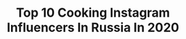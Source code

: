 ---
title: Top 10 Cooking Instagram Influencers In Russia In 2020
description: >-
  Find top cooking Instagram influencers in Russia in 2020. Most popular hashtags: #cookies #chocolate # #maileg.
platform: Instagram
profiles:
  - username: "best_manicure.ideas"
    fullname: >-
      Маникюр, дизайн ногтей, идеи
    location: "Russia"
    followers: 265350
    engagement: 77
    commentsToLikes: 0.071018
    id: ck0txuqe5kilq0i19wl1szyis
    verified: false
    hashtags: "#161"
  - username: "lissakiri"
    fullname: >-
      Elizaveta Kirichenko
    location: "Russia"
    followers: 22662
    engagement: 742
    commentsToLikes: 0.067894
    id: ck6tylnll4gpx0j717onm16cq
    verified: false
    hashtags: "#germany, #foodblogger, #liveforthestory, #theartofslowliving"
  - username: "oldfashionedbaker"
    fullname: >-
      
    location: "Russia"
    followers: 4702
    engagement: 2008
    commentsToLikes: 0.235477
    id: ck13bqcdrwo680i19ru4lyt55
    verified: false
    hashtags: "#pogaca, #halloween, #santabread, #merrychristmas"
  - username: "katsaprykina"
    fullname: >-
      Katya Saprykina
    location: "Russia"
    followers: 3810
    engagement: 2001
    commentsToLikes: 0.261360
    id: ckap8g7l5o6740i781d0viepi
    verified: false
    hashtags: ""
  - username: "algrashkina"
    fullname: >-
      ДОМ•  УЮТ• РЕЦЕПТЫ
    location: "Russia"
    followers: 47030
    engagement: 407
    commentsToLikes: 0.057601
    id: ck5ckdhnewnc10i11g3955798
    verified: false
    hashtags: "#algr, #tefal, #fairypure"
  - username: "ludmilabukina"
    fullname: >-
      Людмила Букина
    location: "Russia"
    followers: 66178
    engagement: 261
    commentsToLikes: 0.046814
    id: ck0w6ensh87if0i19kpxjz3uh
    verified: false
    hashtags: "#agrimontana, #decor, #easter2020, #caramel"
  - username: "zaika_rublevka"
    fullname: >-
      🥇РЕСТОРАТОР | CHEF 👩🏼‍🍳
    location: "Russia"
    followers: 51609
    engagement: 250
    commentsToLikes: 0.094528
    id: ck6u3z3jv0q450j719dyurpk1
    verified: false
    hashtags: ""
  - username: "julcavalli"
    fullname: >-
      Julia Kudryavtseva
    location: "Russia"
    followers: 10017
    engagement: 524
    commentsToLikes: 0.079827
    id: ck13bt36mx16o0i19m3icmi2n
    verified: false
    hashtags: "#maileg"
  - username: "legendary_colocolo"
    fullname: >-
      
    location: "Russia"
    followers: 7074
    engagement: 859
    commentsToLikes: 0.046835
    id: ck5zsrr35z2ew0i140kc2lvgp
    verified: false
    hashtags: "#russia, #legend, #rumram, #alldemdeh"
  - username: "luigimagni_"
    fullname: >-
      Luigi Magni
    location: "Russia"
    followers: 9594
    engagement: 730
    commentsToLikes: 0.049102
    id: ckap9pb5ut3hy0i78uvs7aevd
    verified: false
    hashtags: "#italianstyle, #foodporn, #photooftheday, #italianrecipes"
---
